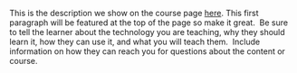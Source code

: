 This is the description we show on the course page [here](https://lab.github.com/oulasvirta/learn-image-processing-with-azure-serverless). This first paragraph will be featured at the top of the page so make it great.
​​
Be sure to tell the learner about the technology you are teaching, why they should learn it, how they can use it, and what you will teach them.
​
Include information on how they can reach you for questions about the content or course. 